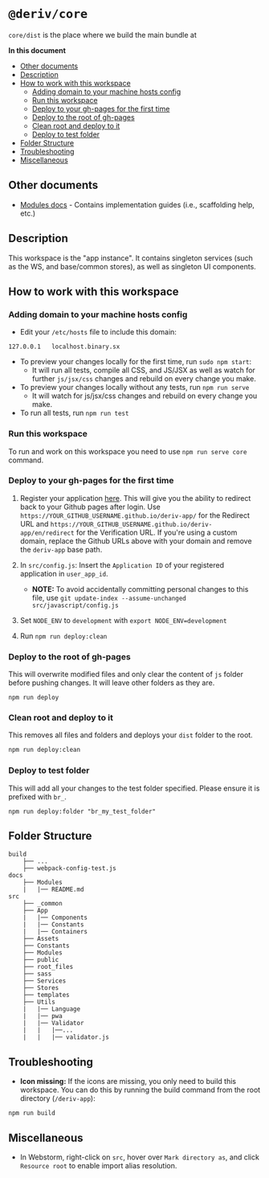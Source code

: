 # `@deriv/core`

`core/dist` is the place where we build the main bundle at

**In this document**

-   [Other documents](#other-documents)
-   [Description](#description)
-   [How to work with this workspace](#how-to-work-with-this-workspace)
    -   [Adding domain to your machine hosts config](#adding-domain-to-your-machine-hosts-config)
    -   [Run this workspace](#run-this-workspace)
    -   [Deploy to your gh-pages for the first time](#deploy-to-your-gh-pages-for-the-first-time)
    -   [Deploy to the root of gh-pages](#deploy-to-the-root-of-gh-pages)
    -   [Clean root and deploy to it](#clean-root-and-deploy-to-it)
    -   [Deploy to test folder](#deploy-to-test-folder)
-   [Folder Structure](#folder-structure)
-   [Troubleshooting](#troubleshooting)
-   [Miscellaneous](#miscellaneous)

## Other documents

-   [Modules docs](docs/Modules/README.md) - Contains implementation guides (i.e., scaffolding help, etc.)

## Description

This workspace is the "app instance". It contains singleton services (such as the WS, and base/common stores), as well as singleton UI components.

## How to work with this workspace

### Adding domain to your machine hosts config

-   Edit your `/etc/hosts` file to include this domain:

```
127.0.0.1   localhost.binary.sx
```

-   To preview your changes locally for the first time, run `sudo npm start`:
    -   It will run all tests, compile all CSS, and JS/JSX as well as watch for further `js/jsx/css` changes and rebuild on every change you make.
-   To preview your changes locally without any tests, run `npm run serve`
    -   It will watch for js/jsx/css changes and rebuild on every change you make.
-   To run all tests, run `npm run test`

### Run this workspace

To run and work on this workspace you need to use `npm run serve core` command.

### Deploy to your gh-pages for the first time

1.  Register your application [here](https://developers.binary.com/applications/). This will give you the ability to redirect back to your Github pages after login. Use `https://YOUR_GITHUB_USERNAME.github.io/deriv-app/` for the Redirect URL and `https://YOUR_GITHUB_USERNAME.github.io/deriv-app/en/redirect` for the Verification URL. If you're using a custom domain, replace the Github URLs above with your domain and remove the `deriv-app` base path.

2.  In `src/config.js`: Insert the `Application ID` of your registered application in `user_app_id`.

    -   **NOTE:** To avoid accidentally committing personal changes to this file, use `git update-index --assume-unchanged src/javascript/config.js`

3.  Set `NODE_ENV` to `development` with `export NODE_ENV=development`

4.  Run `npm run deploy:clean`

### Deploy to the root of gh-pages

This will overwrite modified files and only clear the content of `js` folder before pushing changes. It will leave other folders as they are.

```
npm run deploy
```

### Clean root and deploy to it

This removes all files and folders and deploys your `dist` folder to the root.

```sh
npm run deploy:clean
```

### Deploy to test folder

This will add all your changes to the test folder specified.
Please ensure it is prefixed with `br_`.

```
npm run deploy:folder "br_my_test_folder"
```

## Folder Structure

```
build
    ├── ...
    ├── webpack-config-test.js
docs
    ├── Modules
    |   |── README.md
src
    ├── _common
    ├── App
    |   |── Components
    |   |── Constants
    |   |── Containers
    ├── Assets
    ├── Constants
    ├── Modules
    ├── public
    ├── root_files
    ├── sass
    ├── Services
    ├── Stores
    ├── templates
    ├── Utils
    |   |── Language
    |   |── pwa
    |   |── Validator
    |   |   |──...
    |   |   |── validator.js
```

## Troubleshooting

-   **Icon missing:** If the icons are missing, you only need to build this workspace. You can do this by running the build command from the root directory (`/deriv-app`):

```
npm run build
```

## Miscellaneous

-   In Webstorm, right-click on `src`, hover over `Mark directory as`, and click `Resource root` to enable import alias resolution.
